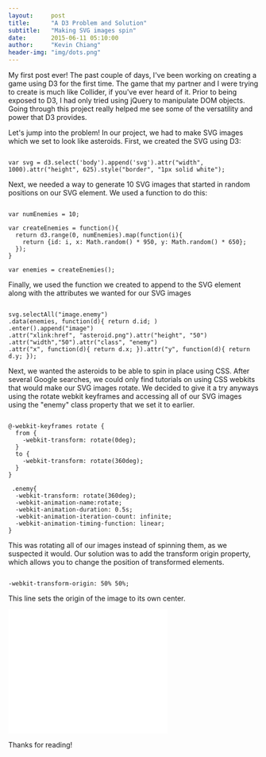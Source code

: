 ```yaml
---
layout:     post
title:      "A D3 Problem and Solution"
subtitle:   "Making SVG images spin"
date:       2015-06-11 05:10:00
author:     "Kevin Chiang"
header-img: "img/dots.png"
---
```


<p>My first post ever! The past couple of days, I've been working on creating a game using D3 for the first time. The game that my partner and I were trying to create is much like Collider, if you've ever heard of it. Prior to being exposed to D3, I had only tried using jQuery to manipulate DOM objects. Going through this project really helped me see some of the versatility and power that D3 provides. 
</p>

<p>Let's jump into the problem! In our project, we had to make SVG images which we set to look like asteroids. First, we created the SVG using D3: </p>

<pre><code>
var svg = d3.select('body').append('svg')</a>.attr("width", 1000).attr("height", 625).style("border", "1px solid white");
</code></pre>

<p>Next, we needed a way to generate 10 SVG images that started in random positions on our SVG element. We used a function to do this:</p>

<pre><code>
var numEnemies = 10;

var createEnemies = function(){
  return d3.range(0, numEnemies).map(function(i){ 
    return {id: i, x: Math.random() * 950, y: Math.random() * 650};
  });
}

var enemies = createEnemies();
</code></pre>

<p>Finally, we used the function we created to append to the SVG element along with the attributes we wanted for our SVG images
</p>

<pre><code>
svg.selectAll("image.enemy")
.data(enemies, function(d){ return d.id; )
.enter().append("image")
.attr("xlink:href", "asteroid.png").attr("height", "50")
.attr("width","50").attr("class", "enemy")
.attr("x", function(d){ return d.x; }).attr("y", function(d){ return d.y; });
</code></pre>

<p>Next, we wanted the asteroids to be able to spin in place using CSS. After several Google searches, we could only find tutorials on using CSS webkits that would make our SVG images rotate. We decided to give it a try anyways using the rotate webkit keyframes and accessing all of our SVG images using the "enemy" class property that we set it to earlier.</p>

<pre><code>
@-webkit-keyframes rotate {
  from {
    -webkit-transform: rotate(0deg);
  }
  to { 
    -webkit-transform: rotate(360deg);
  }
}

 .enemy{
  -webkit-transform: rotate(360deg);
  -webkit-animation-name:rotate;
  -webkit-animation-duration: 0.5s;
  -webkit-animation-iteration-count: infinite;
  -webkit-animation-timing-function: linear;
}
</code></pre>

<p>This was rotating all of our images instead of spinning them, as we suspected it would. Our solution was to add the transform origin property, which allows you to change the position of transformed elements.
</p>

<pre><code>
-webkit-transform-origin: 50% 50%;
</code></pre>

<p>This line sets the origin of the image to its own center. </p>

<embed src="dinocollide.mov" Pluginspage="http://www.apple.com/quicktime/" width="320" height="250" CONTROLLER="true" LOOP="false" AUTOPLAY="false" name="Dinocollide"></embed>

<p>Thanks for reading!</p>